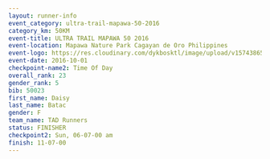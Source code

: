 ```yaml
---
layout: runner-info 
event_category: ultra-trail-mapawa-50-2016 
category_km: 50KM 
event-title: ULTRA TRAIL MAPAWA 50 2016 
event-location: Mapawa Nature Park Cagayan de Oro Philippines 
event-logo: https://res.cloudinary.com/dykbosktl/image/upload/v1574386563/Logo/image-asset_plfjxn.jpg 
event-date: 2016-10-01 
checkpoint-name2: Time Of Day 
overall_rank: 23
gender_rank: 5
bib: 50023
first_name: Daisy
last_name: Batac
gender: F
team_name: TAD Runners
status: FINISHER
checkpoint2: Sun, 06-07-00 am
finish: 11-07-00
---
```

